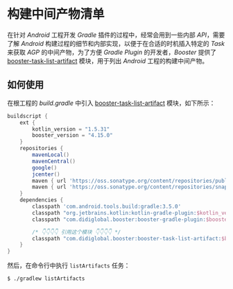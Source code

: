# 构建中间产物清单

在针对 *Android* 工程开发 *Gradle* 插件的过程中，经常会用到一些内部 *API*，需要了解 *Android* 构建过程的细节和内部实现，以便于在合适的时机插入特定的 *Task* 来获取 *AGP* 的中间产物，为了方便 *Gradle Plugin* 的开发者，*Booster* 提供了 [booster-task-list-artifact](https://github.com/didi/booster/blob/master/booster-task-list-artifact) 模块，用于列出 *Android* 工程的构建中间产物。

## 如何使用

在根工程的 *build.gradle* 中引入 [booster-task-list-artifact](https://github.com/didi/booster/blob/master/booster-task-list-artifact) 模块，如下所示：

```groovy
buildscript {
    ext {
        kotlin_version = "1.5.31"
        booster_version = "4.15.0"
    }
    repositories {
        mavenLocal()
        mavenCentral()
        google()
        jcenter()
        maven { url 'https://oss.sonatype.org/content/repositories/public/' }
        maven { url 'https://oss.sonatype.org/content/repositories/snapshots/' }
    }
    dependencies {
        classpath 'com.android.tools.build:gradle:3.5.0'
        classpath "org.jetbrains.kotlin:kotlin-gradle-plugin:$kotlin_version"
        classpath "com.didiglobal.booster:booster-gradle-plugin:$booster_version"

        /* 👇👇👇👇 引用这个模块 👇👇👇👇 */
        classpath "com.didiglobal.booster:booster-task-list-artifact:$booster_version"
    }
}
```

然后，在命令行中执行 `listArtifacts` 任务：

```bash
$ ./gradlew listArtifacts
```
